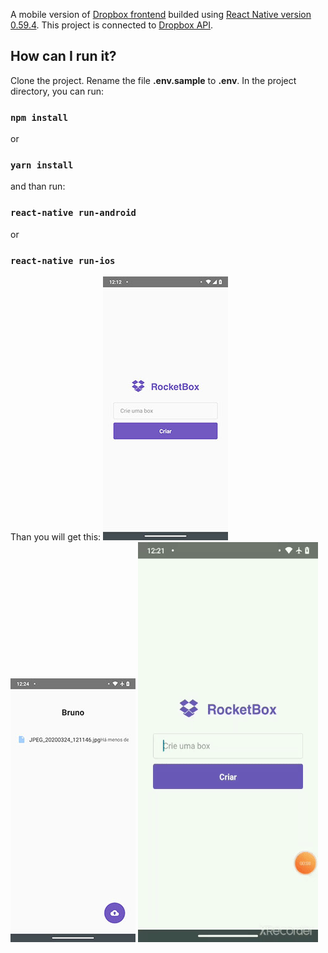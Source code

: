 A mobile version of [Dropbox frontend](https://github.com/bhct/dropbox-frontend) builded using [React Native version 0.59.4](https://reactnative.dev/docs/0.59/getting-started).
This project is connected to [Dropbox API](https://github.com/bhct/dropbox-api).

## How can I run it?

Clone the project. Rename the file **.env.sample** to **.env**.
In the project directory, you can run:

### `npm install`

or

### `yarn install`

and than run:

### `react-native run-android`

or

### `react-native run-ios`

Than you will get this:
![](src/assets/main.jpeg)
![](src/assets/box.jpeg)
![](src/assets/app.gif)
